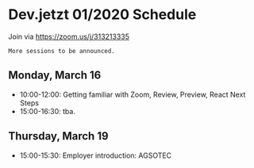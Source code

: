 # Dev.jetzt 01/2020 Schedule
Join via https://zoom.us/j/313213335

`More sessions to be announced.`

## Monday, March 16

* 10:00-12:00: Getting familiar with Zoom, Review, Preview, React Next Steps
* 15:00-16:30: tba.

## Thursday, March 19
* 15:00-15:30: Employer introduction: AGSOTEC

